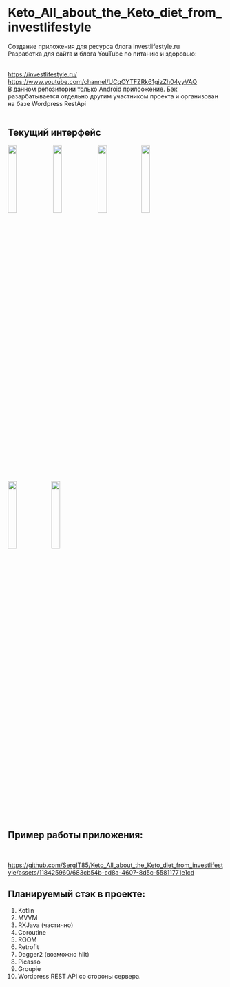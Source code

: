 # Keto_All_about_the_Keto_diet_from_investlifestyle<br>
Создание приложения для ресурса блога investlifestyle.ru
<br>Разработка для сайта и блога YouTube по питанию и здоровью:


<br>https://investlifestyle.ru/ 
<br>https://www.youtube.com/channel/UCqOYTFZRk61gizZh04yyVAQ
<br>
В данном репозитории только Android прилоожение. Бэк разарбатывается отдельно другим участником проекта и организован на базе Wordpress RestApi
<br>
<br>

## Текущий интерфейс

<img src="https://github.com/SergIT85/Keto_All_about_the_Keto_diet_from_investlifestyle/assets/118425960/d61c32fe-4b98-4426-9c2e-36344983bc68" width="20%" height="20%"> <img src="https://github.com/SergIT85/Keto_All_about_the_Keto_diet_from_investlifestyle/assets/118425960/cea56991-38aa-4e5d-aea7-ac6061ad5d1c" width="20%" height="20%"> <img src="https://github.com/SergIT85/Keto_All_about_the_Keto_diet_from_investlifestyle/assets/118425960/a54d2913-fcd9-4476-8107-25d2c2d45e45" width="20%" height="20%"><img src="https://github.com/SergIT85/Keto_All_about_the_Keto_diet_from_investlifestyle/assets/118425960/05b39549-51ee-4755-8c95-72274f715b0d" width="20%" height="20%"> <img src="https://github.com/SergIT85/Keto_All_about_the_Keto_diet_from_investlifestyle/assets/118425960/b80ffb37-77cc-4bf0-899b-c294a2b082da" width="20%" height="20%"><img src="https://github.com/SergIT85/Keto_All_about_the_Keto_diet_from_investlifestyle/assets/118425960/40fbfb3a-6844-4ff3-b410-6ae2fbfb1595" width="20%" height="20%"> 


## Пример работы приложения:
<br>

https://github.com/SergIT85/Keto_All_about_the_Keto_diet_from_investlifestyle/assets/118425960/683cb54b-cd8a-4607-8d5c-55811771e1cd



## Планируемый стэк в проекте:<br>
1. Kotlin<br>
2. MVVM<br>
3. RXJava (частично)<br>
4. Coroutine<br>
5. ROOM<br>
6. Retrofit<br>
7. Dagger2 (возможно hilt)
8. Picasso
9. Groupie
10. Wordpress REST API со стороны сервера.

